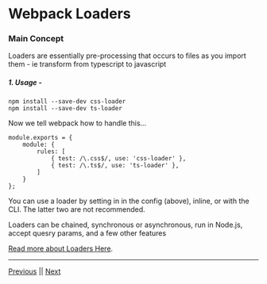 # Webpack Loaders

### Main Concept

Loaders are essentially pre-processing that occurs to files as you import them - ie transform from typescript to javascript

##### 1. Usage -
```
npm install --save-dev css-loader
npm install --save-dev ts-loader
```
Now we tell webpack how to handle this...
```
module.exports = {
    module: {
        rules: [
            { test: /\.css$/, use: 'css-loader' },
            { test: /\.ts$/, use: 'ts-loader' },
        ]
    }
};
```

You can use a loader by setting in in the config (above), inline, or with the CLI. The latter two are not recommended.

Loaders can be chained, synchronous or asynchronous, run in Node.js, accept quesry params, and a few other features

[Read more about Loaders Here](https://webpack.js.org/concepts/loaders).

---

[Previous](./NOTES-OUTPUT.md) || [Next](./NOTES-PLUGINS.md)
